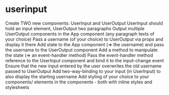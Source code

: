 # userinput

Create TWO new components: UserInput and UserOutput
          UserInput should hold an input element, UserOutput two paragraphs
        Output multiple UserOutput components in the App component (any paragraph texts of your choice)
          Pass a username (of your choice) to UserOutput via props and display it there
         Add state to the App component (=> the username) and pass the username to the UserOutput component
         Add a method to manipulate the state (=> an event-handler method)
         Pass the event-handler method reference to the UserInput component and bind it to the input-change event
          Ensure that the new input entered by the user overwrites the old username passed to UserOutput
         Add two-way-binding to your input (in UserInput) to also display the starting username
         Add styling of your choice to your components/ elements in the components - both with inline styles and stylesheets
        
     

